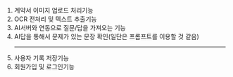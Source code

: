 1. 계약서 이미지 업로드 처리기능
2. OCR 전처리 및 텍스트 추출기능
3. AI서버와 연동으로 질문/답을 가져오는 기능
4. AI답을 통해서 문제가 있는 문장 확인(일단은 프롬프트를 이용할 것 같음)
   *************************
6. 사용자 기록 저장기능
7. 회원가입 및 로그인기능
